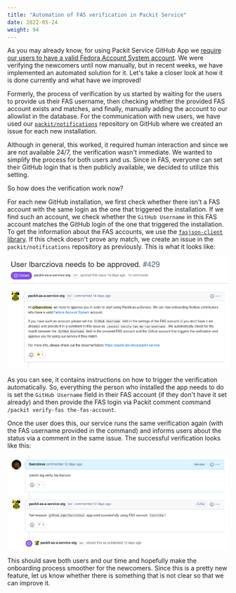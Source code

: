 ```yaml
---
title: "Automation of FAS verification in Packit Service"
date: 2022-05-24
weight: 94
---
```


As you may already know, for using Packit Service
GitHub App we [require our users to have a valid Fedora Account System account](/docs/guide/#2-approval).
We were verifying the newcomers until now manually, but in recent weeks, we have implemented an automated solution
for it. Let's take a closer look at how it is done currently and what have we improved!

Formerly, the process of verification by us started by waiting for the users to provide
us their FAS username, then checking whether the provided FAS account
exists and matches, and finally, manually adding the account to our allowlist in the database. For the communication with
new users, we have used our [`packit/notifications`](https://github.com/packit/notifications/issues)
repository on GitHub where we created an issue for each new installation.

Although in general, this worked, it required human interaction and since we are not available 24/7, the verification wasn't immediate.
We wanted to simplify the process for both users and us.
Since in FAS, everyone can set their GitHub login that is then publicly available, we decided to utilize this setting.

So how does the verification work now?

For each new GitHub installation, we first check whether there isn't a FAS account with the same login as the one
that triggered the installation. If we find such an account, we check whether the `GitHub Username` in this FAS account matches
the GitHub login of the one that triggered the installation. To get the information about the FAS accounts, we
use the [`fasjson-client` library](https://github.com/fedora-infra/fasjson-client).
If this check doesn't prove any match, we create an issue in the
`packit/notifications` repository as previously. This is what it looks like:

![Issue in packit/notifications](img/notifications-repo-issue.png)

As you can see, it contains instructions on how to trigger the verification automatically. So, everything the person who installed the app needs to do is set the `GitHub Username` field in their FAS account (if they don't have it set
already) and then provide the FAS login via Packit comment command `/packit verify-fas the-fas-account`.

Once the user does this, our service runs the same verification again (with the FAS username provided in the command) and informs users about the status
via a comment in the same issue. The successful verification looks like this:

![Successful verification](img/verify-fas.png)

This should save both users and our time and hopefully make the onboarding process smoother for the newcomers.
Since this is a pretty new feature,
let us know whether there is something that is not clear so that we can improve it.
